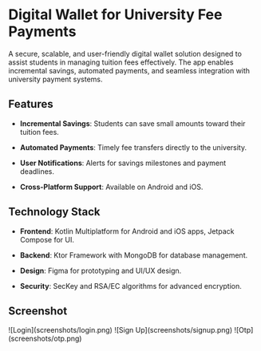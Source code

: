 Digital Wallet for University Fee Payments
==========================================

A secure, scalable, and user-friendly digital wallet solution designed to assist students in managing tuition fees effectively. The app enables incremental savings, automated payments, and seamless integration with university payment systems.

Features
--------

*   **Incremental Savings**: Students can save small amounts toward their tuition fees.

*   **Automated Payments**: Timely fee transfers directly to the university.

*   **User Notifications**: Alerts for savings milestones and payment deadlines.

*   **Cross-Platform Support**: Available on Android and iOS.


**Technology Stack**
--------------------

*   **Frontend**: Kotlin Multiplatform for Android and iOS apps, Jetpack Compose for UI.

*   **Backend**: Ktor Framework with MongoDB for database management.

*   **Design**: Figma for prototyping and UI/UX design.

*   **Security**: SecKey and RSA/EC algorithms for advanced encryption.


**Screenshot**
---------------

!\[Login\](screenshots/login.png)
!\[Sign Up\](screenshots/signup.png)
!\[Otp\](screenshots/otp.png)